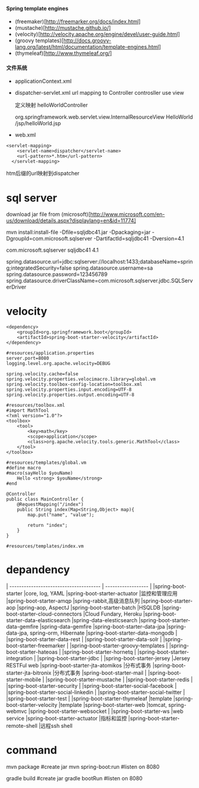 #### Spring template engines
- (freemaker)[http://freemarker.org/docs/index.html]
- (mustache)[http://mustache.github.io/]
- (velocity)[http://velocity.apache.org/engine/devel/user-guide.html]
- (groovy templates)[http://docs.groovy-lang.org/latest/html/documentation/template-engines.html]
- (thymeleaf)[http://www.thymeleaf.org/]



#### 文件系统
- applicationContext.xml
  
- dispatcher-servlet.xml
  url mapping to Controller
  controsller use view 

  定义映射
  <bean id="urlMapping">
    <property name="mapping">
      <props> 
        <prop key="helloWorld.do">helloWorldController</prop> 
      </props> 
    </property>
  </bean>

  <!--定义视图--> 
  <bean id="viewResolver" >
    <property name="viewClass"> 
      <value>org.springframework.web.servlet.view.InternalResourceView</value> 
    </property>
  </bean>

  <!--定义控制器--> 
  <bean id="helloWorldController" class="com.myHelloWorld.action.HelloWorldController"> 
    <property name="helloWorld"> 
      <value>HelloWorld</value> 
    </property> 
    <property name="viewPage"> 
      <value>/jsp/helloWorld.jsp</value> 
    </property> 
  </bean> 




- web.xml


```
<servlet-mapping>
    <servlet-name>dispatcher</servlet-name>
    <url-pattern>*.htm</url-pattern>
  </servlet-mapping>
```
htm后缀的url映射到dispatcher



# sql server
download jar file from (microsoft)[http://www.microsoft.com/en-us/download/details.aspx?displaylang=en&id=11774]

mvn install:install-file -Dfile=sqljdbc41.jar -Dpackaging=jar -DgroupId=com.microsoft.sqlserver -DartifactId=sqljdbc41 -Dversion=4.1


<dependency>
	<groupId>com.microsoft.sqlserver</groupId>
	<artifactId>sqljdbc41</artifactId>
	<version>4.1</version>
</dependency>


spring.datasource.url=jdbc:sqlserver://localhost:1433;databaseName=spring;integratedSecurity=false
spring.datasource.username=sa
spring.datasource.password=123456789
spring.datasource.driverClassName=com.microsoft.sqlserver.jdbc.SQLServerDriver




# velocity

```
<dependency>
	<groupId>org.springframework.boot</groupId>
	<artifactId>spring-boot-starter-velocity</artifactId>
</dependency>
```

```
#resources/application.properties
server.port=8080
logging.level.org.apache.velocity=DEBUG

spring.velocity.cache=false
spring.velocity.properties.velocimacro.library=global.vm
spring.velocity.toolbox-config-location=toolbox.xml
spring.velocity.properties.input.encoding=UTF-8
spring.velocity.properties.output.encoding=UTF-8
```

```
#resources/toolbox.xml
#import MathTool
<?xml version="1.0"?>
<toolbox>
	<tool>
  		<key>math</key>
  		<scope>application</scope>
  		<class>org.apache.velocity.tools.generic.MathTool</class>
	</tool>
</toolbox>
```
```
#resources/templates/global.vm
#define macro
#macro(sayHello $youName)
	Hello <strong> $youName</strong>
#end
```

```
@Controller
public class MainController {
	@RequestMapping("/index")
	public String index(Map<String,Object> map){
		map.put("name", "value");

		return "index";
	}
}
```

```
#resources/templates/index.vm
```



# depandency

| -------------------------------------- | ------------------ |
|spring-boot-starter                     |core, log, YAML
|spring-boot-starter-actuator            |监控和管理应用
|spring-boot-starter-amqp                |spring-rabbit,高级消息队列
|spring-boot-starter-aop                 |spring-aop, AspectJ
|spring-boot-starter-batch               |HSQLDB
|spring-boot-starter-cloud-connectors    |Cloud Fundary, Heroku
|spring-boot-starter-data-elasticsearch  |spring-data-elesticsearch
|spring-boot-starter-data-gemfire        |spring-data-gemfire
|spring-boot-starter-data-jpa            |spring-data-jpa, spring-orm, Hibernate
|spring-boot-starter-data-mongodb        |
|spring-boot-starter-data-rest           |
|spring-boot-starter-data-solr           |
|spring-boot-starter-freemarker          |
|spring-boot-starter-groovy-templates    |
|spring-boot-starter-hateoas             |
|spring-boot-starter-hornetq             |
|spring-boot-starter-integration         |
|spring-boot-starter-jdbc                |
|spring-boot-starter-jersey              |Jersey RESTFul web
|spring-boot-starter-jta-atomikos        |分布式事务
|spring-boot-starter-jta-bitronix        |分布式事务
|spring-boot-starter-mail                |
|spring-boot-starter-mobile              |
|spring-boot-starter-mustache            |
|spring-boot-starter-redis               |
|spring-boot-starter-security            |
|spring-boot-starter-social-facebook     |
|spring-boot-starter-social-linkedin     |
|spring-boot-starter-social-twitter      |
|spring-boot-starter-test                |
|spring-boot-starter-thymeleaf           |template
|spring-boot-starter-velocity            |template
|spring-boot-starter-web                 |tomcat, spring-webmvc
|spring-boot-starter-websocket           |
|spring-boot-starter-ws                  |web service
|spring-boot-starter-actuator            |指标和监控
|spring-boot-starter-remote-shell        |远程ssh shell



# command

mvn package #create jar
mvn spring-boot:run #listen on 8080

gradle build #create jar
gradle bootRun #listen on 8080